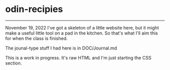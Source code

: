 # odin-recipies

-------------------------------------------------------------------
November 19, 2022
I've got a skeleton of a little website here, but it might make a useful
little tool on a pad in the kitchen.  So that's what I'll aim this for
when the class is finished.

The jounal-type stuff I had here is in DOC/Journal.md

This is a work in progress. It's raw HTML and I'm just starting the
CSS section.

